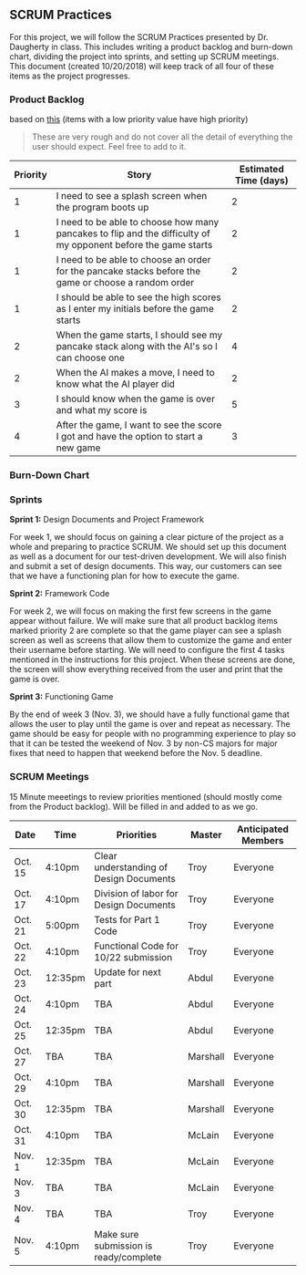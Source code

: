 ## SCRUM Practices

For this project, we will follow the SCRUM Practices presented by Dr. Daugherty in class.
This includes writing a product backlog and burn-down chart, dividing the project into sprints,
and setting up SCRUM meetings. This document (created 10/20/2018) will keep track of all four
of these items as the project progresses.

### Product Backlog

based on [this](https://www.scrum-institute.org/The_Scrum_Product_Backlog.php) (items with a low priority value have high priority)

> These are very rough and do not cover all the detail of everything the user should expect. Feel free to add to it.

| Priority | Story | Estimated Time (days) |
|----------|-------|----------------|
| 1 | I need to see a splash screen when the program boots up | 2 |
| 1 | I need to be able to choose how many pancakes to flip and the difficulty of my opponent before the game starts | 2 |
| 1 | I need to be able to choose an order for the pancake stacks before the game or choose a random order | 2|
| 1 | I should be able to see the high scores as I enter my initials before the game starts | 2 |
| 2 | When the game starts, I should see my pancake stack along with the AI's so I can choose one | 4 |
| 2 | When the AI makes a move, I need to know what the AI player did | 2 |
| 3 | I should know when the game is over and what my score is | 5 |
| 4 | After the game, I want to see the score I got and have the option to start a new game | 3 |

### Burn-Down Chart

### Sprints

**Sprint 1:** Design Documents and Project Framework

For week 1, we should focus on gaining a clear picture of the project as a whole and preparing to practice SCRUM. We should set up this document as well as a document for our test-driven development. We will also finish and submit a set of design documents. This way, our customers can see that we have a functioning plan for how to execute the game.

**Sprint 2:** Framework Code

For week 2, we will focus on making the first few screens in the game appear without failure. We will make sure that all product backlog items marked priority 2 are complete so that the game player can see a splash screen as well as screens that allow them to customize the game and enter their username before starting. We will need to configure the first 4 tasks mentioned in the instructions for this project. When these screens are done, the screen will show everything received from the user and print that the game is over.

**Sprint 3:** Functioning Game

By the end of week 3 (Nov. 3), we should have a fully functional game that allows the user to play until the game is over and repeat as necessary. The game should be easy for people with no programming experience to play so that it can be tested the weekend of Nov. 3 by non-CS majors for major fixes that need to happen that weekend before the Nov. 5 deadline.

### SCRUM Meetings

15 Minute meeetings to review priorities mentioned (should mostly come from the Product backlog). Will be filled in and added to as we go.

| Date | Time | Priorities | Master | Anticipated Members |
|------|------|------------|--------|---------------------|
| Oct. 15 | 4:10pm | Clear understanding of Design Documents | Troy | Everyone|
| Oct. 17 | 4:10pm | Division of labor for Design Documents | Troy | Everyone |
| Oct. 21 | 5:00pm | Tests for Part 1 Code | Troy | Everyone |
| Oct. 22 | 4:10pm | Functional Code for 10/22 submission | Troy | Everyone |
| Oct. 23 | 12:35pm | Update for next part | Abdul | Everyone |
| Oct. 24 | 4:10pm | TBA | Abdul | Everyone |
| Oct. 25 | 12:35pm | TBA | Abdul | Everyone |
| Oct. 27 | TBA | TBA | Marshall | Everyone |
| Oct. 29 | 4:10pm | TBA | Marshall | Everyone |
| Oct. 30 | 12:35pm | TBA | Marshall | Everyone |
| Oct. 31 | 4:10pm | TBA | McLain | Everyone |
| Nov. 1 | 12:35pm | TBA | McLain | Everyone |
| Nov. 3 | TBA | TBA | McLain | Everyone |
| Nov. 4 | TBA | TBA | Troy | Everyone |
| Nov. 5 | 4:10pm | Make sure submission is ready/complete | Troy | Everyone |

### 